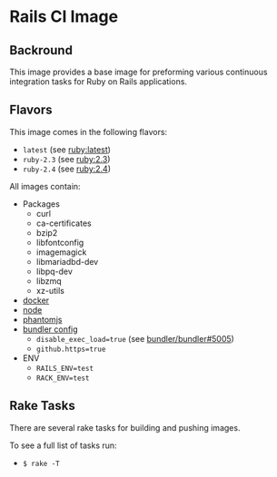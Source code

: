 # Rails CI Image

## Backround

This image provides a base image for preforming various continuous integration tasks for Ruby on Rails applications.

## Flavors

This image comes in the following flavors:

- `latest` (see [ruby:latest](https://hub.docker.com/_/ruby/))
- `ruby-2.3` (see [ruby:2.3](https://hub.docker.com/_/ruby/))
- `ruby-2.4` (see [ruby:2.4](https://hub.docker.com/_/ruby/))
  
All images contain:

- Packages
  - curl
  - ca-certificates
  - bzip2
  - libfontconfig
  - imagemagick
  - libmariadbd-dev
  - libpq-dev
  - libzmq 
  - xz-utils
- [docker](https://www.docker.com/)
- [node](https://nodejs.org/)
- [phantomjs](http://phantomjs.org/)
- [bundler config](https://bundler.io/v1.13/man/bundle-config.1.html)
  - `disable_exec_load=true` (see [bundler/bundler#5005](https://github.com/bundler/bundler/issues/5005))
  - `github.https=true`
- ENV
  - `RAILS_ENV=test`
  - `RACK_ENV=test`

## Rake Tasks

There are several rake tasks for building and pushing images.

To see a full list of tasks run:

- `$ rake -T`

